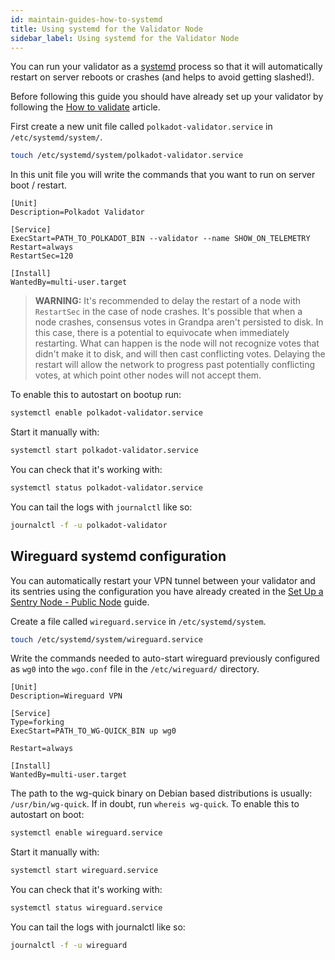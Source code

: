 ```yaml
---
id: maintain-guides-how-to-systemd
title: Using systemd for the Validator Node
sidebar_label: Using systemd for the Validator Node
---
```


You can run your validator as a [systemd](https://en.wikipedia.org/wiki/Systemd) process so that it
will automatically restart on server reboots or crashes (and helps to avoid getting slashed!).

Before following this guide you should have already set up your validator by following the
[How to validate](maintain-validator) article.

First create a new unit file called `polkadot-validator.service` in `/etc/systemd/system/`.

```bash
touch /etc/systemd/system/polkadot-validator.service
```

In this unit file you will write the commands that you want to run on server boot / restart.

```
[Unit]
Description=Polkadot Validator

[Service]
ExecStart=PATH_TO_POLKADOT_BIN --validator --name SHOW_ON_TELEMETRY
Restart=always
RestartSec=120

[Install]
WantedBy=multi-user.target
```

> **WARNING:** It's recommended to delay the restart of a node with `RestartSec` in the case of node
> crashes. It's possible that when a node crashes, consensus votes in Grandpa aren't persisted to
> disk. In this case, there is a potential to equivocate when immediately restarting. What can
> happen is the node will not recognize votes that didn't make it to disk, and will then cast
> conflicting votes. Delaying the restart will allow the network to progress past potentially
> conflicting votes, at which point other nodes will not accept them.

To enable this to autostart on bootup run:

```bash
systemctl enable polkadot-validator.service
```

Start it manually with:

```bash
systemctl start polkadot-validator.service
```

You can check that it's working with:

```bash
systemctl status polkadot-validator.service
```

You can tail the logs with `journalctl` like so:

```bash
journalctl -f -u polkadot-validator
```

## Wireguard systemd configuration

You can automatically restart your VPN tunnel between your validator and its sentries using the
configuration you have already created in the
[Set Up a Sentry Node - Public Node](maintain-guides-how-to-setup-sentry-node) guide.

Create a file called `wireguard.service` in `/etc/systemd/system`.

```bash
touch /etc/systemd/system/wireguard.service
```

Write the commands needed to auto-start wireguard previously configured as `wg0` into the `wgo.conf`
file in the `/etc/wireguard/` directory.

```
[Unit]
Description=Wireguard VPN

[Service]
Type=forking
ExecStart=PATH_TO_WG-QUICK_BIN up wg0

Restart=always

[Install]
WantedBy=multi-user.target
```

The path to the wg-quick binary on Debian based distributions is usually: `/usr/bin/wg-quick`. If in
doubt, run `whereis wg-quick`. To enable this to autostart on boot:

```bash
systemctl enable wireguard.service
```

Start it manually with:

```bash
systemctl start wireguard.service
```

You can check that it's working with:

```bash
systemctl status wireguard.service
```

You can tail the logs with journalctl like so:

```bash
journalctl -f -u wireguard
```
